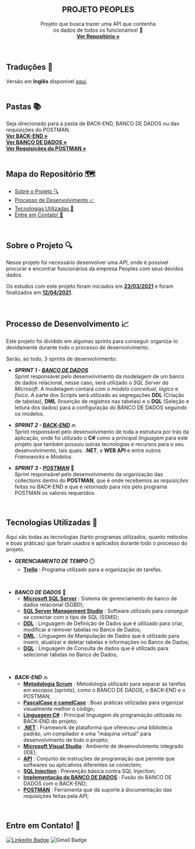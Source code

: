   <h2 align="center">PROJETO PEOPLES</h2>

  <p align="center">
    Projeto que busca trazer uma API que contenha <br>os dados de todos os funcionários! 👥
    <br />
    <a href="https://github.com/luqonhas/SENAI_SEMESTER2_Peoples"><strong> Ver Repositório
    »</strong></a>
    <br />
    <br />
    <br />
  </p>
</p>

## Traduções 👅
Versão em **Inglês** disponível [aqui](https://github.com/luqonhas/SENAI_SEMESTER2_Peoples/blob/master/README.md).
<br>
<br>

## Pastas 📚
Seja direcionado para a pasta de BACK-END, BANCO DE DADOS ou das requisições do POSTMAN.
<br />
<a href="https://github.com/luqonhas/SENAI_SEMESTER2_Peoples/tree/main/Backend"><strong> Ver BACK-END
»</strong></a>
<br />
<a href="https://github.com/luqonhas/SENAI_SEMESTER2_Peoples/tree/main/Scripts"><strong> Ver BANCO DE DADOS
»</strong></a>
<br>
<a href="https://github.com/luqonhas/SENAI_SEMESTER2_Peoples/tree/main/Requisitions"><strong> Ver Requisições do POSTMAN
»</strong></a>
<br>
<br>

## Mapa do Repositório 🗺️

* [Sobre o Projeto 🔍](#about)
* [Processo de Desenvolvimento 📈](#process)
* [Tecnologias Utilizadas 🤖](#tec)
* [Entre em Contato! 🎉](#contact)
<br>
<div id='about'/>

## Sobre o Projeto 🔍
Nesse projeto foi necessário desenvolver uma *API*, onde é possível procurar e encontrar funcionários da empresa Peoples com seus devidos dados.

Os estudos com este projeto foram iniciados em <ins>**23/03/2021**</ins> e foram finalizados em <ins>**12/04/2021**</ins>.
<br>
<br>
<br>
<div id='process'/>

## Processo de Desenvolvimento 📈
Este projeto foi dividido em algumas sprints para conseguir organiza-lo devidamente durante todo o processo de desenvolvimento.

Serão, ao todo, 3 sprints de desenvolvimento:


* _**SPRINT 1 - <ins>BANCO DE DADOS**_</ins> <br>
Sprint responsável pelo desenvolvimento da modelagem de um banco de dados relacional, nesse caso, será utilizado o *SQL Server da Microsoft*. A modelagem contará com o *modelo conceitual*, *lógico* e *físico*. A parte dos Scripts será utilizado as segregações **DDL** (Criação de tabelas), **DML** (Inserção de registros nas tabelas) e o **DQL** (Seleção e leitura dos dados) para a configuração do BANCO DE DADOS seguindo os modelos.


* _**SPRINT 2 - <ins>BACK-END**_</ins> 🔙<br>
Sprint responsável pelo desenvolvimento de toda a estrutura por trás da aplicação, onde foi utilizado o **C#** como a *principal linguagem* para este projeto que também possuiu outras tecnologias e recursos para o seu desenvolvimento, tais quais: **.NET**, o **WEB API** e entre outros *Frameworks* e *Modelos*.


* _**SPRINT 3 - <ins>POSTMAN**_</ins> 📰<br>
Sprint responsável pelo desenvolvimento da organização das collections dentro do **POSTMAN**, que é onde recebemos as *requisições* feitas no BACK-END e que é *retornado* para nós pelo programa POSTMAN os valores requeridos.
<br>
<div id = "tec"/>

## Tecnologias Utilizadas 🤖
Aqui são todas as tecnologias (tanto programas utilizados, quanto métodos e boas práticas) que foram usados e aplicados durante todo o processo do projeto.

* _**GERENCIAMENTO DE TEMPO**_ ⏱️
  * **<ins>Trello**</ins> : Programa utilizado para a organização de tarefas.

<br>

* _**BANCO DE DADOS**_ 🎲
  * **<ins>Microsoft SQL Server**</ins> : Sistema de gerenciamento de banco de dados relacional (SGBD);
  * **<ins>SQL Server Management Studio**</ins> : Software utilizado para conseguir se conectar com o tipo de SQL (SSMS);
  * **<ins>DDL**</ins> : Linguagem de Definição de Dados que é utilizado para criar, modificar e remover tabelas no Banco de Dados;
  * **<ins>DML**</ins> : Linguagem de Manipulação de Dados que é utilizado para inserir, atualizar e deletar tabelas e informações no Banco de Dados;
  * **<ins>DQL**</ins> : Linguagem de Consulta de dados que é utilizado para selecionar tabelas no Banco de Dados;

<br>

* _**BACK-END**_ 🔙
  * **<ins>Metodologia Scrum**</ins> : Metodologia utilizado para separar as tarefas em escopos (sprints), como o BANCO DE DADOS, o BACK-END e o POSTMAN;
  * **<ins>PascalCase e camelCase**</ins> : Boas práticas utilizadas para organizar visualmente melhor o código;
  * **<ins>Linguagem C#**</ins> : Principal linguagem de programação utilizada no BACK-END do projeto;
  * **<ins>.NET**</ins> : Framework de plataforma que ofereceu uma biblioteca padrão, um compilador e uma "máquina virtual" para desenvolvimento de todo o projeto;
  * **<ins>Microsoft Visual Studio**</ins> : Ambiente de desenvolvimento integrado (IDE);
  * **<ins>API**</ins> : Conjunto de instruções de programação que permite que softwares ou aplicativos diferentes se conectem;
  * **<ins>SQL Injection**</ins> : Prevenção básica contra SQL Injection;
  * **<ins>Implementação do BANCO DE DADOS**</ins> : Fusão do BANCO DE DADOS com o BACK-END;
  * **<ins>POSTMAN**</ins> : Ferramenta que dá suporte à documentação das requisições feitas pela API;
<br>
<div id="contact"/>

## Entre em Contato! 🎉
[![Linkedin Badge](https://img.shields.io/badge/-Lucas%20Apolinário-%231572B6?style=flat-square&logo=Linkedin&logoColor=white&link=https://www.linkedin.com/in/luqonhas/)](https://www.linkedin.com/in/luqonhas/)
![Gmail Badge](https://img.shields.io/badge/-apolinariodev@gmail.com-CC2927?style=flat-square&logo=Gmail&logoColor=white)
